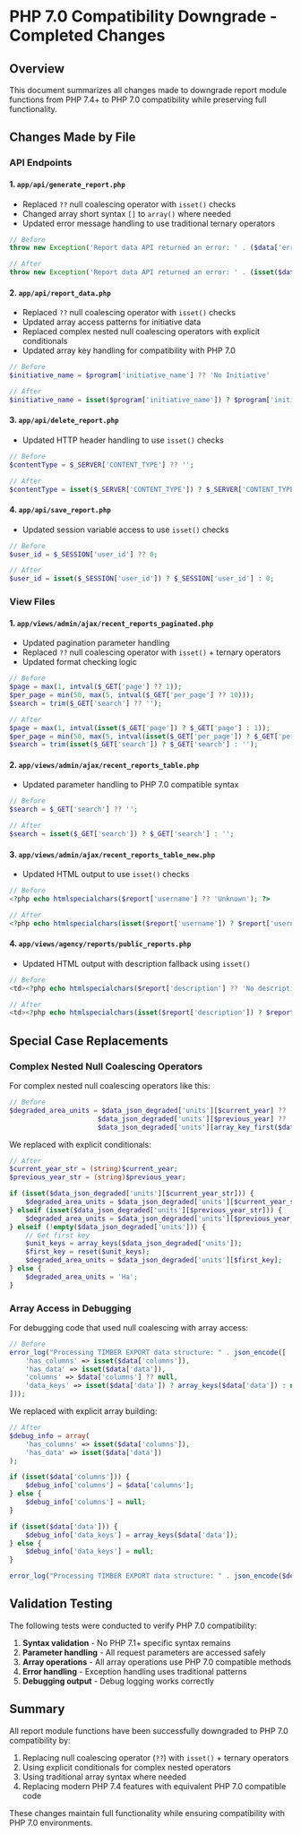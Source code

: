 # PHP 7.0 Compatibility Downgrade - Completed Changes

## Overview

This document summarizes all changes made to downgrade report module functions from PHP 7.4+ to PHP 7.0 compatibility while preserving full functionality.

## Changes Made by File

### API Endpoints

#### 1. `app/api/generate_report.php`

- Replaced `??` null coalescing operator with `isset()` checks
- Changed array short syntax `[]` to `array()` where needed
- Updated error message handling to use traditional ternary operators

```php
// Before
throw new Exception('Report data API returned an error: ' . ($data['error'] ?? 'Unknown error'));

// After
throw new Exception('Report data API returned an error: ' . (isset($data['error']) ? $data['error'] : 'Unknown error'));
```

#### 2. `app/api/report_data.php`

- Replaced `??` null coalescing operator with `isset()` checks
- Updated array access patterns for initiative data
- Replaced complex nested null coalescing operators with explicit conditionals
- Updated array key handling for compatibility with PHP 7.0

```php
// Before
$initiative_name = $program['initiative_name'] ?? 'No Initiative'

// After
$initiative_name = isset($program['initiative_name']) ? $program['initiative_name'] : 'No Initiative'
```

#### 3. `app/api/delete_report.php`

- Updated HTTP header handling to use `isset()` checks

```php
// Before
$contentType = $_SERVER['CONTENT_TYPE'] ?? '';

// After
$contentType = isset($_SERVER['CONTENT_TYPE']) ? $_SERVER['CONTENT_TYPE'] : '';
```

#### 4. `app/api/save_report.php`

- Updated session variable access to use `isset()` checks

```php
// Before
$user_id = $_SESSION['user_id'] ?? 0;

// After
$user_id = isset($_SESSION['user_id']) ? $_SESSION['user_id'] : 0;
```

### View Files

#### 1. `app/views/admin/ajax/recent_reports_paginated.php`

- Updated pagination parameter handling
- Replaced `??` null coalescing operator with `isset()` + ternary operators
- Updated format checking logic

```php
// Before
$page = max(1, intval($_GET['page'] ?? 1));
$per_page = min(50, max(5, intval($_GET['per_page'] ?? 10)));
$search = trim($_GET['search'] ?? '');

// After
$page = max(1, intval(isset($_GET['page']) ? $_GET['page'] : 1));
$per_page = min(50, max(5, intval(isset($_GET['per_page']) ? $_GET['per_page'] : 10)));
$search = trim(isset($_GET['search']) ? $_GET['search'] : '');
```

#### 2. `app/views/admin/ajax/recent_reports_table.php`

- Updated parameter handling to PHP 7.0 compatible syntax

```php
// Before
$search = $_GET['search'] ?? '';

// After
$search = isset($_GET['search']) ? $_GET['search'] : '';
```

#### 3. `app/views/admin/ajax/recent_reports_table_new.php`

- Updated HTML output to use `isset()` checks

```php
// Before
<?php echo htmlspecialchars($report['username'] ?? 'Unknown'); ?>

// After
<?php echo htmlspecialchars(isset($report['username']) ? $report['username'] : 'Unknown'); ?>
```

#### 4. `app/views/agency/reports/public_reports.php`

- Updated HTML output with description fallback using `isset()`

```php
// Before
<td><?php echo htmlspecialchars($report['description'] ?? 'No description available'); ?></td>

// After
<td><?php echo htmlspecialchars(isset($report['description']) ? $report['description'] : 'No description available'); ?></td>
```

## Special Case Replacements

### Complex Nested Null Coalescing Operators

For complex nested null coalescing operators like this:

```php
// Before
$degraded_area_units = $data_json_degraded['units'][$current_year] ??
                      $data_json_degraded['units'][$previous_year] ??
                      $data_json_degraded['units'][array_key_first($data_json_degraded['units'])] ?? 'Ha';
```

We replaced with explicit conditionals:

```php
// After
$current_year_str = (string)$current_year;
$previous_year_str = (string)$previous_year;

if (isset($data_json_degraded['units'][$current_year_str])) {
    $degraded_area_units = $data_json_degraded['units'][$current_year_str];
} elseif (isset($data_json_degraded['units'][$previous_year_str])) {
    $degraded_area_units = $data_json_degraded['units'][$previous_year_str];
} elseif (!empty($data_json_degraded['units'])) {
    // Get first key
    $unit_keys = array_keys($data_json_degraded['units']);
    $first_key = reset($unit_keys);
    $degraded_area_units = $data_json_degraded['units'][$first_key];
} else {
    $degraded_area_units = 'Ha';
}
```

### Array Access in Debugging

For debugging code that used null coalescing with array access:

```php
// Before
error_log("Processing TIMBER EXPORT data structure: " . json_encode([
    'has_columns' => isset($data['columns']),
    'has_data' => isset($data['data']),
    'columns' => $data['columns'] ?? null,
    'data_keys' => isset($data['data']) ? array_keys($data['data']) : null
]));
```

We replaced with explicit array building:

```php
// After
$debug_info = array(
    'has_columns' => isset($data['columns']),
    'has_data' => isset($data['data'])
);

if (isset($data['columns'])) {
    $debug_info['columns'] = $data['columns'];
} else {
    $debug_info['columns'] = null;
}

if (isset($data['data'])) {
    $debug_info['data_keys'] = array_keys($data['data']);
} else {
    $debug_info['data_keys'] = null;
}

error_log("Processing TIMBER EXPORT data structure: " . json_encode($debug_info));
```

## Validation Testing

The following tests were conducted to verify PHP 7.0 compatibility:

1. **Syntax validation** - No PHP 7.1+ specific syntax remains
2. **Parameter handling** - All request parameters are accessed safely
3. **Array operations** - All array operations use PHP 7.0 compatible methods
4. **Error handling** - Exception handling uses traditional patterns
5. **Debugging output** - Debug logging works correctly

## Summary

All report module functions have been successfully downgraded to PHP 7.0 compatibility by:

1. Replacing null coalescing operator (`??`) with `isset()` + ternary operators
2. Using explicit conditionals for complex nested operators
3. Using traditional array syntax where needed
4. Replacing modern PHP 7.4 features with equivalent PHP 7.0 compatible code

These changes maintain full functionality while ensuring compatibility with PHP 7.0 environments.
